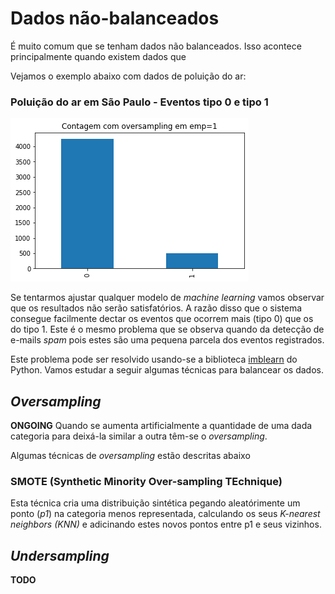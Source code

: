 
# Dados não-balanceados 

É muito comum que se tenham dados não balanceados. Isso acontece principalmente quando existem dados que 

Vejamos o exemplo abaixo com dados de poluição do ar:

### Poluição do ar em São Paulo - Eventos tipo 0 e tipo 1
![Dados não balanceados](figs/unbal.png)


Se tentarmos ajustar qualquer modelo de _machine learning_ vamos observar que os resultados não serão satisfatórios. A razão disso que o sistema consegue facilmente dectar os eventos que ocorrem mais (tipo 0) que os do tipo 1. Este é o mesmo problema que se observa quando da detecção de e-mails _spam_ pois estes são uma pequena parcela dos eventos registrados.

Este problema pode ser resolvido usando-se a biblioteca [imblearn](https://imbalanced-learn.org/stable/index.html) do Python. Vamos estudar a seguir algumas técnicas para balancear os dados. 

## *Oversampling*
**ONGOING**
Quando se aumenta artificialmente a quantidade de uma dada categoria para deixá-la similar a outra têm-se o _oversampling_. 

Algumas técnicas de _oversampling_ estão descritas abaixo

### SMOTE (Synthetic Minority Over-sampling TEchnique)

Esta técnica cria uma distribuição sintética pegando aleatórimente um ponto (_p1_) na categoria menos representada, calculando os seus _K-nearest neighbors (KNN)_ e adicinando estes novos pontos entre p1 e seus vizinhos. 

## *Undersampling*

**TODO**
